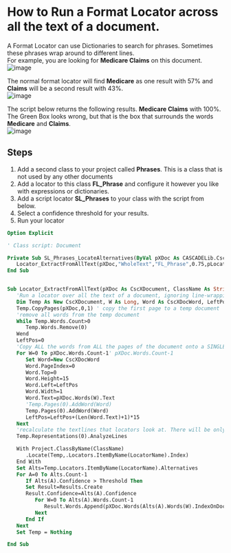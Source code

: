 # How to Run a Format Locator across all the text of a document.
A Format Locator can use Dictionaries to search for phrases. Sometimes these phrases wrap around to different lines.  
For example, you are looking for **Medicare Claims** on this document.  
![image](https://user-images.githubusercontent.com/47416964/131869295-363d438e-d55e-45a0-9de8-15a838548a2c.png)

The normal format locator will find **Medicare** as one result with 57% and **Claims** will be a second result with 43%.    
![image](https://user-images.githubusercontent.com/47416964/131869506-e3b641f4-5920-45e0-bb81-777a9c0dea94.png)

The script below returns the following results. **Medicare Claims** with 100%. The Green Box looks wrong, but that is the box that surrounds the words **Medicare** and **Claims**.  
![image](https://user-images.githubusercontent.com/47416964/131869748-7ea8063c-ef80-497b-83f2-16b7bb7dea74.png)


## Steps
1. Add a second class to your project called **Phrases**. This is a class that is not used by any other documents
1. Add a locator to this class **FL_Phrase** and configure it however you like with expressions or dictionaries.
1. Add a script locator **SL_Phrases** to your class with the script from below.
1. Select a confidence threshold for your results.
2. Run your locator



```vb
Option Explicit

' Class script: Document

Private Sub SL_Phrases_LocateAlternatives(ByVal pXDoc As CASCADELib.CscXDocument, ByVal pLocator As CASCADELib.CscXDocField)
   Locator_ExtractFromAllText(pXDoc,"WholeText","FL_Phrase",0.75,pLocator.Alternatives)
End Sub


Sub Locator_ExtractFromAllText(pXDoc As CscXDocument, ClassName As String, LocatorName As String, Threshold As Double, Results As CscXDocFieldAlternatives)
   'Run a locator over all the text of a document, ignoring line-wrapping
   Dim Temp As New CscXDocument, W As Long, Word As CscXDocWord, LeftPos As Long, A As Long, Alts As CscXDocFieldAlternatives, Result As CscXDocFieldAlternative
   Temp.CopyPages(pXDoc,0,1) ' copy the first page to a temp document
   'remove all words from the temp document
   While Temp.Words.Count>0
      Temp.Words.Remove(0)
   Wend
   LeftPos=0
   'Copy ALL the words from ALL the pages of the document onto a SINGLE TEXT LINE on the temp document
   For W=0 To pXDoc.Words.Count-1' pXDoc.Words.Count-1
      Set Word=New CscXDocWord
      Word.PageIndex=0
      Word.Top=0
      Word.Height=15
      Word.Left=LeftPos
      Word.Width=1
      Word.Text=pXDoc.Words(W).Text
      'Temp.Pages(0).AddWord(Word)
      Temp.Pages(0).AddWord(Word)
      LeftPos=LeftPos+(Len(Word.Text)+1)*15
   Next
   'recalculate the textlines that locators look at. There will be only one text line
   Temp.Representations(0).AnalyzeLines

   With Project.ClassByName(ClassName)
      .Locate(Temp,.Locators.ItemByName(LocatorName).Index)
   End With
   Set Alts=Temp.Locators.ItemByName(LocatorName).Alternatives
   For A=0 To Alts.Count-1
      If Alts(A).Confidence > Threshold Then
      Set Result=Results.Create
      Result.Confidence=Alts(A).Confidence
         For W=0 To Alts(A).Words.Count-1
            Result.Words.Append(pXDoc.Words(Alts(A).Words(W).IndexOnDocument))
         Next
      End If
   Next
   Set Temp = Nothing

End Sub

```
